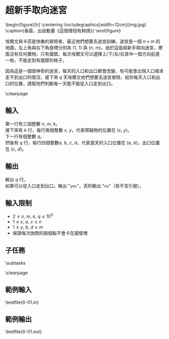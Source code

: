 # 超新手取向迷宮

\begin{figure}[h]
\centering
\includegraphics[width=12cm]{img.jpg}
\caption{香菇，出自動畫《這個僧侶有夠煩》}
\end{figure}

埃爾文與卡菈是快樂的冒險者，最近他們想要去迷宮訓練。迷宮是一個 $n \times m$ 的地圖，左上角與右下角座標分別為 $(1,~1)$ 與 $(n,~m)$。由於這是超新手取向迷宮，裡面沒有任何魔物，只有牆壁。每次埃爾文可以選擇上/下/左/右其中一個方向前進一格，不能走到有牆壁的格子。

因為這是一個很神奇的迷宮，每天的入口和出口都會改變，有可能會出現入口根本走不到出口的情況，接下來 $q$ 天埃爾文他們想要去迷宮冒險，給你每天入口和出口的位置，請幫他們判斷每一天能不能從入口走到出口。

\clearpage

## 輸入
第一行有三個整數 $n,~m,~k$。\
接下來有 $k$ 行，每行兩個整數 $x,~y$，代表障礙物的位置在 $(x,~y)$。\
下一行有個整數 $q$。\
然後有 $q$ 行，每行四個整數$a,~b,~c,~d$，代表當天的入口位置在 $(a,~b)$，出口位置在 $(c,~d)$。

## 輸出
輸出 $q$ 行。\
如果可以從入口走到出口，輸出 "`yes`"，否則輸出 "`no`"（皆不含引號）。

## 輸入限制
- $2 \le n,~m,~k,~q \le 10^5$
- $1 \le x,~a,~c \le n$
- $1 \le y,~b,~d \le m$
- 保證每次詢問的兩個點不會卡在牆壁裡

## 子任務
\subtasks

\clearpage

## 範例輸入
\testfile{0-01.in}

## 範例輸出
\testfile{0-01.out}

